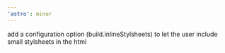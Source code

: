 ```yaml
---
'astro': minor
---
```


add a configuration option (build.inlineStylsheets) to let the user include small stylsheets in the html
